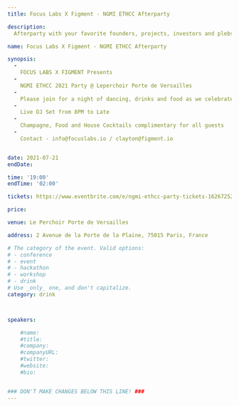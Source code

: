 ```yaml
---
title: Focus Labs X Figment - NGMI ETHCC Afterparty

description: 
  Afterparty with your favorite founders, projects, investors and plebs. Join us for drinks & snacks at one of the coolest spots in Paris!

name: Focus Labs X Figment - NGMI ETHCC Afterparty

synopsis:
  -
    FOCUS LABS X FIGMENT Presents
  -
    NGMI ETHCC 2021 Party @ Leperchoir Porte de Versailles
  -
    Please join for a night of dancing, drinks and food as we celebrate the ETH community. Venue is a beautiful indoor/outdoor bar in Saint-Lambert approx 15 minutes from the conference center.
  -
    Live DJ Set from 8PM to Late
  -
    Champagne, Food and House Cocktails complimentary for all guests
  -
    Contact - info@focuslabs.io / clayton@figment.io


date: 2021-07-21
endDate:

time: '19:00'
endTime: '02:00'

tickets: https://www.eventbrite.com/e/ngmi-ethcc-party-tickets-162672528913

price: 

venue: Le Perchoir Porte de Versailles

address: 2 Avenue de la Porte de la Plaine, 75015 Paris, France

# The category of the event. Valid options:
# - conference
# - event
# - hackathon
# - workshop
# - drink
# Use _only_ one, and don't capitalize.
category: drink



speakers:

    #name:
    #title: 
    #company: 
    #companyURL: 
    #twitter: 
    #website:
    #bio: 


### DON'T MAKE CHANGES BELOW THIS LINE! ###
---
```

<!-- ### DON'T MAKE CHANGES BELOW THIS LINE! ### -->

<Event-Content/>
